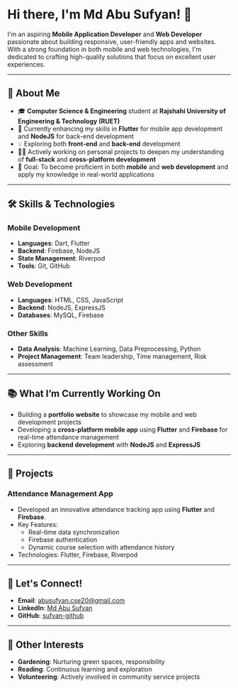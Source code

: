 # Hi there, I'm Md Abu Sufyan! 👋 

I'm an aspiring **Mobile Application Developer** and **Web Developer** passionate about building responsive, user-friendly apps and websites. With a strong foundation in both mobile and web technologies, I'm dedicated to crafting high-quality solutions that focus on excellent user experiences.

---

## 🚀 **About Me**

- 🎓 **Computer Science & Engineering** student at **Rajshahi University of Engineering & Technology (RUET)**  
- 🌱 Currently enhancing my skills in **Flutter** for mobile app development and **NodeJS** for back-end development  
- 💡 Exploring both **front-end** and **back-end** development  
- 👨‍💻 Actively working on personal projects to deepen my understanding of **full-stack** and **cross-platform development**  
- 🎯 Goal: To become proficient in both **mobile** and **web development** and apply my knowledge in real-world applications  

---

## 🛠️ **Skills & Technologies**

### **Mobile Development**  
- **Languages**: Dart, Flutter  
- **Backend**: Firebase, NodeJS  
- **State Management**: Riverpod  
- **Tools**: Git, GitHub  

### **Web Development**  
- **Languages**: HTML, CSS, JavaScript  
- **Backend**: NodeJS, ExpressJS  
- **Databases**: MySQL, Firebase  

### **Other Skills**  
- **Data Analysis**: Machine Learning, Data Preprocessing, Python  
- **Project Management**: Team leadership, Time management, Risk assessment

---

## 📚 **What I’m Currently Working On**

- Building a **portfolio website** to showcase my mobile and web development projects  
- Developing a **cross-platform mobile app** using **Flutter** and **Firebase** for real-time attendance management  
- Exploring **backend development** with **NodeJS** and **ExpressJS**  

---

## 🔗 **Projects**

### **Attendance Management App**  
- Developed an innovative attendance tracking app using **Flutter** and **Firebase**.  
- Key Features:
  - Real-time data synchronization
  - Firebase authentication
  - Dynamic course selection with attendance history  
- Technologies: Flutter, Firebase, Riverpod  

---

## 💬 **Let's Connect!**

- **Email**: abusufyan.cse20@gmail.com  
- **LinkedIn**: [Md Abu Sufyan](https://www.linkedin.com/in/md-abu-sufyan-2a14b91a6/)  
- **GitHub**: [sufyan-github](https://github.com/sufyan-github)  

---

## 🎯 **Other Interests**

- **Gardening**: Nurturing green spaces, responsibility  
- **Reading**: Continuous learning and exploration  
- **Volunteering**: Actively involved in community service projects  
